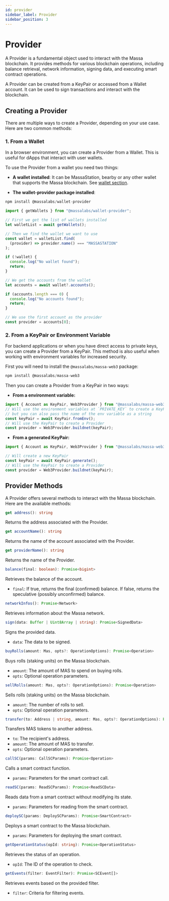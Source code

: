 ```yaml
---
id: provider
sidebar_label: Provider
sidebar_position: 3
---
```


# Provider

A Provider is a fundamental object used to interact with the Massa blockchain. It provides methods for various blockchain operations, including balance retrieval, network information, signing data, and executing smart contract operations.

A Provider can be created from a KeyPair or accessed from a Wallet account. It can be used to sign transactions and interact with the blockchain.

## Creating a Provider

There are multiple ways to create a Provider, depending on your use case. Here are two common methods:

### 1. From a Wallet

In a browser environment, you can create a Provider from a Wallet. This is useful for dApps that interact with user wallets.

To use the Provider from a wallet you need two things:

- **A wallet installed**: It can be MassaStation, bearby or any other wallet that supports the Massa blockchain. See [wallet section](/docs/build/wallet/intro).

- **The wallet-provider package installed**:

```typescript
npm install @massalabs/wallet-provider
```

```typescript
import { getWallets } from "@massalabs/wallet-provider";

// First we get the list of wallets installed
let walletList = await getWallets();

// Then we find the wallet we want to use
const wallet = walletList.find(
  (provider) => provider.name() === "MASSASTATION"
);

if (!wallet) {
  console.log("No wallet found");
  return;
}

// We get the accounts from the wallet
let accounts = await wallet?.accounts();

if (accounts.length === 0) {
  console.log("No accounts found");
  return;
}

// We use the first account as the provider
const provider = accounts[0];
```

### 2. From a KeyPair or Environment Variable

For backend applications or when you have direct access to private keys, you can create a Provider from a KeyPair. This method is also useful when working with environment variables for increased security.

First you will need to install the `@massalabs/massa-web3` package:

```typescript
npm install @massalabs/massa-web3
```

Then you can create a Provider from a KeyPair in two ways:

- **From a environment variable:**

```typescript
import { Account as KeyPair, Web3Provider } from "@massalabs/massa-web3";
// Will use the environment variables at `PRIVATE_KEY` to create a KeyPair
// but you can also pass the name of the env variable as a string
const keyPair = await KeyPair.fromEnv();
// Will use the KeyPair to create a Provider
const provider = Web3Provider.buildnet(keyPair);
```

- **From a generated KeyPair:**

```typescript
import { Account as KeyPair, Web3Provider } from "@massalabs/massa-web3";

// Will create a new KeyPair
const keyPair = await KeyPair.generate();
// Will use the KeyPair to create a Provider
const provider = Web3Provider.buildnet(keyPair);
```

## Provider Methods

A Provider offers several methods to interact with the Massa blockchain. Here are the available methods:

```typescript
get address(): string
```

Returns the address associated with the Provider.

```typescript
get accountName(): string
```

Returns the name of the account associated with the Provider.

```typescript
get providerName(): string
```

Returns the name of the Provider.

```typescript
balance(final: boolean): Promise<bigint>
```

Retrieves the balance of the account.

- `final`: If true, returns the final (confirmed) balance. If false, returns the speculative (possibly unconfirmed) balance.

```typescript
networkInfos(): Promise<Network>
```

Retrieves information about the Massa network.

```typescript
sign(data: Buffer | Uint8Array | string): Promise<SignedData>
```

Signs the provided data.

- `data`: The data to be signed.

```typescript
buyRolls(amount: Mas, opts?: OperationOptions): Promise<Operation>
```

Buys rolls (staking units) on the Massa blockchain.

- `amount`: The amount of MAS to spend on buying rolls.
- `opts`: Optional operation parameters.

```typescript
sellRolls(amount: Mas, opts?: OperationOptions): Promise<Operation>
```

Sells rolls (staking units) on the Massa blockchain.

- `amount`: The number of rolls to sell.
- `opts`: Optional operation parameters.

```typescript
transfer(to: Address | string, amount: Mas, opts?: OperationOptions): Promise<Operation>
```

Transfers MAS tokens to another address.

- `to`: The recipient's address.
- `amount`: The amount of MAS to transfer.
- `opts`: Optional operation parameters.

```typescript
callSC(params: CallSCParams): Promise<Operation>
```

Calls a smart contract function.

- `params`: Parameters for the smart contract call.

```typescript
readSC(params: ReadSCParams): Promise<ReadSCData>
```

Reads data from a smart contract without modifying its state.

- `params`: Parameters for reading from the smart contract.

```typescript
deploySC(params: DeploySCParams): Promise<SmartContract>
```

Deploys a smart contract to the Massa blockchain.

- `params`: Parameters for deploying the smart contract.

```typescript
getOperationStatus(opId: string): Promise<OperationStatus>
```

Retrieves the status of an operation.

- `opId`: The ID of the operation to check.

```typescript
getEvents(filter: EventFilter): Promise<SCEvent[]>
```

Retrieves events based on the provided filter.

- `filter`: Criteria for filtering events.
